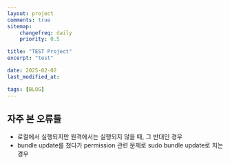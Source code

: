 ```yaml
---
layout: project
comments: true
sitemap:
    changefreq: daily
    priority: 0.5

title: "TEST Project"
excerpt: "test"

date: 2025-02-02
last_modified_at: 

tags: [BLOG]
---
```


## 자주 본 오류들
* 로컬에서 실행되지만 원격에서는 실행되지 않을 때, 그 반대인 경우
* bundle update를 쳤다가 permission 관련 문제로 sudo bundle update로 치는 경우  
